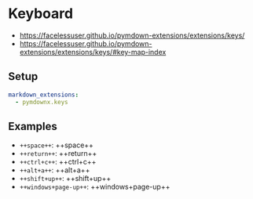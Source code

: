 # Keyboard

* https://facelessuser.github.io/pymdown-extensions/extensions/keys/
* https://facelessuser.github.io/pymdown-extensions/extensions/keys/#key-map-index

## Setup

```yaml
markdown_extensions:
  - pymdownx.keys
```

## Examples

* `++space++`: ++space++
* `++return++`: ++return++
* `++ctrl+c++`: ++ctrl+c++
* `++alt+a++`: ++alt+a++
* `++shift+up++`: ++shift+up++
* `++windows+page-up++`: ++windows+page-up++
